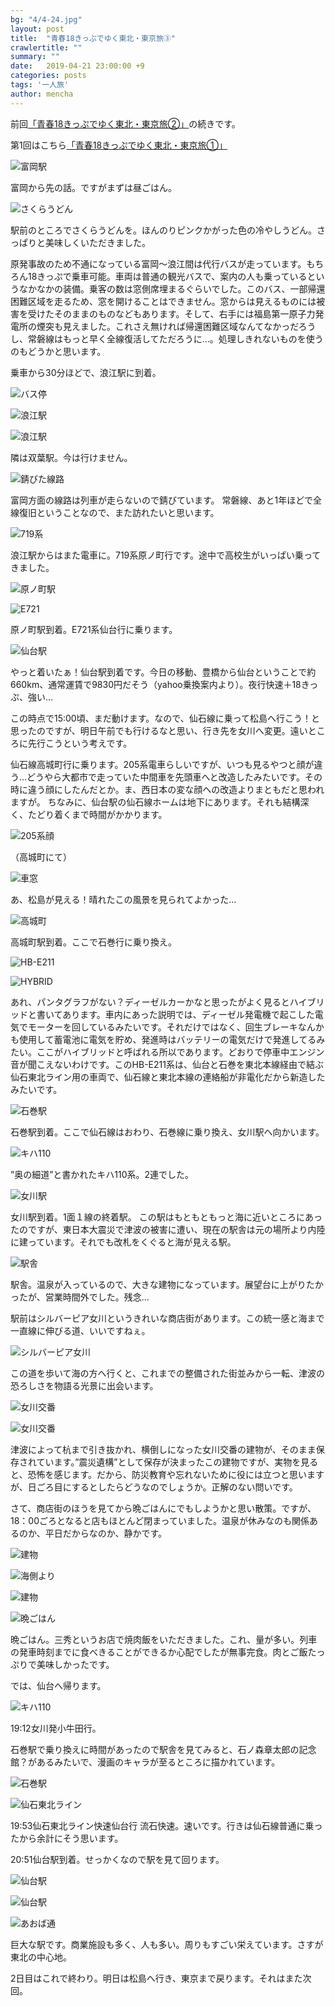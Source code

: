 ```yaml
---
bg: "4/4-24.jpg"
layout: post
title:  "青春18きっぷでゆく東北・東京旅③"
crawlertitle: ""
summary: ""
date:   2019-04-21 23:00:00 +9
categories: posts
tags: '一人旅'
author: mencha
---
```


前回[「青春18きっぷでゆく東北・東京旅②」](https://menchan.github.io/posts/18kippu_2/)の続きです。

第1回はこちら[「青春18きっぷでゆく東北・東京旅①」](https://menchan.github.io/posts/18kippu_1/)


![富岡駅](/assets/images/4/4-1.jpg)

富岡から先の話。ですがまずは昼ごはん。

![さくらうどん](/assets/images/4/4-2.jpg)

駅前のところでさくらうどんを。ほんのりピンクかがった色の冷やしうどん。さっぱりと美味しくいただきました。

原発事故のため不通になっている富岡〜浪江間は代行バスが走っています。もちろん18きっぷで乗車可能。車両は普通の観光バスで、案内の人も乗っているというなかなかの装備。乗客の数は窓側席埋まるぐらいでした。このバス、一部帰還困難区域を走るため、窓を開けることはできません。窓からは見えるものには被害を受けたそのままのものなどもあります。そして、右手には福島第一原子力発電所の煙突も見えました。これさえ無ければ帰還困難区域なんてなかっだろうし、常磐線はもっと早く全線復活してただろうに…。処理しきれないものを使うのもどうかと思います。

乗車から30分ほどで、浪江駅に到着。

![バス停](/assets/images/4/4-3.jpg)

![浪江駅](/assets/images/4/4-4.jpg)

![浪江駅](/assets/images/4/4-5.jpg)

隣は双葉駅。今は行けません。

![錆びた線路](/assets/images/4/4-6.jpg)

富岡方面の線路は列車が走らないので錆びています。
常磐線、あと1年ほどで全線復旧ということなので、また訪れたいと思います。

![719系](/assets/images/4/4-7.jpg)

浪江駅からはまた電車に。719系原ノ町行です。途中で高校生がいっぱい乗ってきました。

![原ノ町駅](/assets/images/4/4-8.jpg)

![E721](/assets/images/4/4-9.jpg)

原ノ町駅到着。E721系仙台行に乗ります。

![仙台駅](/assets/images/4/4-10.jpg)

やっと着いたぁ！仙台駅到着です。今日の移動、豊橋から仙台ということで約660km、通常運賃で9830円だそう（yahoo乗換案内より）。夜行快速＋18きっぷ、強い…

この時点で15:00頃、まだ動けます。なので、仙石線に乗って松島へ行こう！と思ったのですが、明日午前でも行けるなと思い、行き先を女川へ変更。遠いところに先行こうという考えです。

仙石線高城町行に乗ります。205系電車らしいですが、いつも見るやつと顔が違う…どうやら大都市で走っていた中間車を先頭車へと改造したみたいです。その時に違う顔にしたんだとか。ま、西日本の変な顔への改造よりまともだと思われますが。
ちなみに、仙台駅の仙石線ホームは地下にあります。それも結構深く、たどり着くまで時間がかかります。

![205系顔](/assets/images/4/4-11.jpg)

（高城町にて）

![車窓](/assets/images/4/4-12.jpg)

あ、松島が見える！晴れたこの風景を見られてよかった...

![高城町](/assets/images/4/4-13.jpg)

高城町駅到着。ここで石巻行に乗り換え。

![HB-E211](/assets/images/4/4-14.jpg)

![HYBRID](/assets/images/4/4-15.jpg)

あれ、パンタグラフがない？ディーゼルカーかなと思ったがよく見るとハイブリッドと書いてあります。車内にあった説明では、ディーゼル発電機で起こした電気でモーターを回しているみたいです。それだけではなく、回生ブレーキなんかも使用して蓄電池に電気を貯め、発進時はバッテリーの電気だけで発進してるみたい。ここがハイブリッドと呼ばれる所以であります。どおりで停車中エンジン音が聞こえないわけです。このHB-E211系は、仙台と石巻を東北本線経由で結ぶ仙石東北ライン用の車両で、仙石線と東北本線の連絡船が非電化だから新造したみたいです。

![石巻駅](/assets/images/4/4-16.jpg)

石巻駅到着。ここで仙石線はおわり、石巻線に乗り換え、女川駅へ向かいます。

![キハ110](/assets/images/4/4-17.jpg)

”奥の細道”と書かれたキハ110系。2連でした。

![女川駅](/assets/images/4/4-18.jpg)

女川駅到着。1面１線の終着駅。
この駅はもともともっと海に近いところにあったのですが、東日本大震災で津波の被害に遭い、現在の駅舎は元の場所より内陸に建っています。それでも改札をくぐると海が見える駅。

![駅舎](/assets/images/4/4-19.jpg)

駅舎。温泉が入っているので、大きな建物になっています。展望台に上がりたかったが、営業時間外でした。残念…

駅前はシルバーピア女川というきれいな商店街があります。この統一感と海まで一直線に伸びる道、いいですねぇ。

![シルバーピア女川](/assets/images/4/4-20.jpg)

この道を歩いて海の方へ行くと、これまでの整備された街並みから一転、津波の恐ろしさを物語る光景に出会います。

![女川交番](/assets/images/4/4-21.jpg)

![女川交番](/assets/images/4/4-22.jpg)

津波によって杭まで引き抜かれ、横倒しになった女川交番の建物が、そのまま保存されています。”震災遺構”として保存が決まったこの建物ですが、実物を見ると、恐怖を感じます。だから、防災教育や忘れないために役には立つと思いますが、日ごろ目にするとしたらどうなのでしょうか。正解のない問いです。

さて、商店街のほうを見てから晩ごはんにでもしようかと思い散策。ですが、18：00ごろとなると店もほとんど閉まっていました。温泉が休みなのも関係あるのか、平日だからなのか、静かです。

![建物](/assets/images/4/4-23.jpg)

![海側より](/assets/images/4/4-24.jpg)

![建物](/assets/images/4/4-25.jpg)

![晩ごはん](/assets/images/4/4-26.jpg)

晩ごはん。三秀というお店で焼肉飯をいただきました。これ、量が多い。列車の発車時刻までに食べきることができるか心配でしたが無事完食。肉とご飯たっぷりで美味しかったです。

では、仙台へ帰ります。

![キハ110](/assets/images/4/4-27.jpg)

19:12女川発小牛田行。

石巻駅で乗り換えに時間があったので駅舎を見てみると、石ノ森章太郎の記念館？があるみたいで、漫画のキャラが至るところに描かれています。

![石巻駅](/assets/images/4/4-28.jpg)

![仙石東北ライン](/assets/images/4/4-29.jpg)

19:53仙石東北ライン快速仙台行
流石快速。速いです。行きは仙石線普通に乗ったから余計にそう思います。

20:51仙台駅到着。せっかくなので駅を見て回ります。

![仙台駅](/assets/images/4/4-30.jpg)

![仙台駅](/assets/images/4/4-31.jpg)

![あおば通](/assets/images/4/4-32.jpg)

巨大な駅です。商業施設も多く、人も多い。周りもすごい栄えています。さすが東北の中心地。

2日目はこれで終わり。明日は松島へ行き、東京まで戻ります。それはまた次回。
